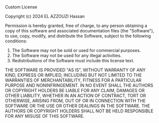 Custom License

Copyright (c) 2024 EL AZZOUZI Hassan

Permission is hereby granted, free of charge, to any person obtaining a copy
of this software and associated documentation files (the "Software"), to use,
copy, modify, and distribute the Software, subject to the following conditions:

1. The Software may not be sold or used for commercial purposes.
2. The Software may not be used for any illegal activities.
3. Redistributions of the Software must include this license text.

THE SOFTWARE IS PROVIDED "AS IS", WITHOUT WARRANTY OF ANY KIND, EXPRESS OR
IMPLIED, INCLUDING BUT NOT LIMITED TO THE WARRANTIES OF MERCHANTABILITY,
FITNESS FOR A PARTICULAR PURPOSE AND NONINFRINGEMENT. IN NO EVENT SHALL THE
AUTHORS OR COPYRIGHT HOLDERS BE LIABLE FOR ANY CLAIM, DAMAGES OR OTHER
LIABILITY, WHETHER IN AN ACTION OF CONTRACT, TORT OR OTHERWISE, ARISING FROM,
OUT OF OR IN CONNECTION WITH THE SOFTWARE OR THE USE OR OTHER DEALINGS IN THE
SOFTWARE. THE AUTHORS OR COPYRIGHT HOLDERS SHALL NOT BE HELD RESPONSIBLE FOR
ANY MISUSE OF THIS SOFTWARE.

